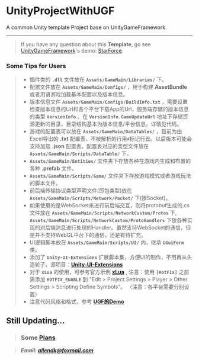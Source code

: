 # UnityProjectWithUGF
A common Unity template Project base on UnityGameFramework.

---

>If you have any question about this **Template**, go see [UnityGameFramework](https://github.com/EllanJiang/UnityGameFramework)'s demo: [StarForce](https://github.com/EllanJiang/StarForce).

### Some Tips for Users

> * 插件类的 **`.dll`** 文件放在 **`Assets/GameMain/Libraries/`** 下。
> * 配置文件放在 **`Assets/GameMain/Configs/`** ，用于构建 **AssetBundle** 或者用语游戏加载基本配置以及版本信息。
> * 版本信息文件 **`Assets/GameMain/Configs/BuildInfo.txt`** ，需要设置检查版本信息的Url和各个平台下载App的Url，服务端存储的版本信息的类型 **`VersionInfo`** 。在 **`VersionInfo.GameUpdateUrl`** 地址下存储资源更新的目录，目录结构基本为版本信息/平台信息，详情见代码。
> * 游戏的配置表可以放在 **`Assets/GameMain/DataTables/`** ，目前为由Excel导出的 **.txt** 配置表，不被解析的行用`#`标记行首。以后版本可能会支持加载 **.json** 配置表。配置表对应的类型文件放在 **`Assets/GameMain/Scripts/DataTable/`** 下。
> *  **`Assets/GameMain/Entities/`** 文件夹下存放各种在游戏内生成和布置的各种 **.prefab** 文件。
> *  **`Assets/GameMain/Scripts/Game/`** 文件夹下存放游戏模式或者游戏玩法的脚本文件。
> * 前后端传输协议类型声明文件(即包类型)放在 **`Assets/GameMain/Scripts/Network/Packet/`** 下(限Socket)。
> * 如果使用的是WebSocket来进行前后端交互，则将protobuf生成的.cs文件放在 **`Assets/GameMain/Scripts/NetworkCustom/Protos`** 下, **`Assets/GameMain/Scripts/NetworkCustom/ProtoHandlers`** 下放各种实现的对后端消息进行处理的Handler。虽然支持WebSocket的通信，但是并不支持WebGL平台下的通信，还是有待扩充。
> * UI逻辑脚本放在 **`Assets/GameMain/Scripts/UI/`** 内，继承 **`UGuiForm`** 类。
> * 添加了 **`Unity-UI-Extensions`** 扩展脚本集，方便UI的制作，不用再从头造轮子。源项目：**[Unity-UI-Extensions](https://bitbucket.org/UnityUIExtensions/unity-ui-extensions)**
> * 对于 **`xLua`** 的使用，可参考官方示例 **[xLua](https://github.com/Tencent/xLua)** , 注意：使用 **`[HotFix]`** 之前需添加 **`HOTFIX_ENABLE`** 到 "Edit > Project Settings > Player > Other Settings > Scripting Define Symbols"。
（注意：各平台需要分别设置）
> * 注意代码风格和格式，参考 **[UGF的Demo](https://github.com/EllanJiang/StarForce)**

## Still Updating...
> ### Some **[Plans](https://www.teambition.com/project/5a0aa7bdb76120769b0e4caf/tasks/scrum/5a0aa7bdb76120769b0e4cb3)**

> ***Email: <allendk@foxmail.com>***